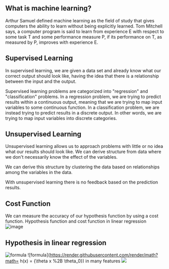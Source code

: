 ## What is machine learning?

Arthur Samuel defined machine learning as the field of study that gives computers the ability to learn without being explicitly learned.
Tom Mitchell says, a computer program is said to learn from experience E with respect to some task T and some performance measure P, if its performance on T, as measured by P, improves with experience E.

## Supervised Learning

In supervised learning, we are given a data set and already know what our correct output should look like, having the idea that there is a relationship between the input and the output.

Supervised learning problems are categorized into "regression" and "classification" problems. In a regression problem, we are trying to predict results within a continuous output, meaning that we are trying to map input variables to some continuous function. In a classification problem, we are instead trying to predict results in a discrete output. In other words, we are trying to map input variables into discrete categories. 

## Unsupervised Learning

Unsupervised learning allows us to approach problems with little or no idea what our results should look like. We can derive structure from data where we don't necessarily know the effect of the variables.

We can derive this structure by clustering the data based on relationships among the variables in the data.

With unsupervised learning there is no feedback based on the prediction results.

## Cost Function
We can measure the accuracy of our hypothesis function by using a cost function. 
 Hypothesis function and cost function in linear regression  
![image](https://user-images.githubusercontent.com/64529936/119698074-29eda280-be51-11eb-8426-9e4cb7715cea.png)

## Hypothesis in linear regression  
![formula](https://render.githubusercontent.com/render/math?math=A%20-%20B%20=%20\{x%20\in%20\U%20\mid%20x%20\in%20A%20\land%20x%20\notin%20B%20\})
![formula](https://render.githubusercontent.com/render/math?math= h(x) = {\theta x %2B \theta_0})
 in many features <img src="https://render.githubusercontent.com/render/math?math= h(x) = \theta_1 x_1 %2B \theta_2 x_2"> 
